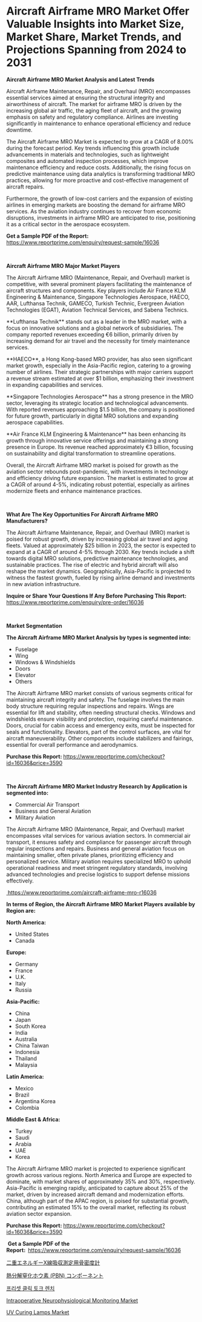 <p><h1>Aircraft Airframe MRO Market Offer Valuable Insights into Market Size, Market Share, Market Trends, and Projections Spanning from 2024 to 2031</h1></p><p><strong>Aircraft Airframe MRO Market Analysis and Latest Trends</strong></p>
<p><p>Aircraft Airframe Maintenance, Repair, and Overhaul (MRO) encompasses essential services aimed at ensuring the structural integrity and airworthiness of aircraft. The market for airframe MRO is driven by the increasing global air traffic, the aging fleet of aircraft, and the growing emphasis on safety and regulatory compliance. Airlines are investing significantly in maintenance to enhance operational efficiency and reduce downtime.</p><p>The Aircraft Airframe MRO Market is expected to grow at a CAGR of 8.00% during the forecast period. Key trends influencing this growth include advancements in materials and technologies, such as lightweight composites and automated inspection processes, which improve maintenance efficiency and reduce costs. Additionally, the rising focus on predictive maintenance using data analytics is transforming traditional MRO practices, allowing for more proactive and cost-effective management of aircraft repairs.</p><p>Furthermore, the growth of low-cost carriers and the expansion of existing airlines in emerging markets are boosting the demand for airframe MRO services. As the aviation industry continues to recover from economic disruptions, investments in airframe MRO are anticipated to rise, positioning it as a critical sector in the aerospace ecosystem.</p></p>
<p><strong>Get a Sample PDF of the Report:&nbsp;</strong> <a href="https://www.reportprime.com/enquiry/request-sample/16036">https://www.reportprime.com/enquiry/request-sample/16036</a></p>
<p>&nbsp;</p>
<p><strong>Aircraft Airframe MRO Major Market Players</strong></p>
<p><p>The Aircraft Airframe MRO (Maintenance, Repair, and Overhaul) market is competitive, with several prominent players facilitating the maintenance of aircraft structures and components. Key players include Air France KLM Engineering & Maintenance, Singapore Technologies Aerospace, HAECO, AAR, Lufthansa Technik, GAMECO, Turkish Technic, Evergreen Aviation Technologies (EGAT), Aviation Technical Services, and Sabena Technics.</p><p>**Lufthansa Technik** stands out as a leader in the MRO market, with a focus on innovative solutions and a global network of subsidiaries. The company reported revenues exceeding €6 billion, primarily driven by increasing demand for air travel and the necessity for timely maintenance services. </p><p>**HAECO**, a Hong Kong-based MRO provider, has also seen significant market growth, especially in the Asia-Pacific region, catering to a growing number of airlines. Their strategic partnerships with major carriers support a revenue stream estimated at over $1 billion, emphasizing their investment in expanding capabilities and services.</p><p>**Singapore Technologies Aerospace** has a strong presence in the MRO sector, leveraging its strategic location and technological advancements. With reported revenues approaching $1.5 billion, the company is positioned for future growth, particularly in digital MRO solutions and expanding aerospace capabilities.</p><p>**Air France KLM Engineering & Maintenance** has been enhancing its growth through innovative service offerings and maintaining a strong presence in Europe. Its revenue reached approximately €3 billion, focusing on sustainability and digital transformation to streamline operations.</p><p>Overall, the Aircraft Airframe MRO market is poised for growth as the aviation sector rebounds post-pandemic, with investments in technology and efficiency driving future expansion. The market is estimated to grow at a CAGR of around 4-5%, indicating robust potential, especially as airlines modernize fleets and enhance maintenance practices.</p></p>
<p>&nbsp;</p>
<p><strong>What Are The Key Opportunities For Aircraft Airframe MRO Manufacturers?</strong></p>
<p><p>The Aircraft Airframe Maintenance, Repair, and Overhaul (MRO) market is poised for robust growth, driven by increasing global air travel and aging fleets. Valued at approximately $25 billion in 2023, the sector is expected to expand at a CAGR of around 4-5% through 2030. Key trends include a shift towards digital MRO solutions, predictive maintenance technologies, and sustainable practices. The rise of electric and hybrid aircraft will also reshape the market dynamics. Geographically, Asia-Pacific is projected to witness the fastest growth, fueled by rising airline demand and investments in new aviation infrastructure.</p></p>
<p><strong>Inquire or Share Your Questions If Any Before Purchasing This Report:</strong> <a href="https://www.reportprime.com/enquiry/pre-order/16036">https://www.reportprime.com/enquiry/pre-order/16036</a></p>
<p>&nbsp;</p>
<p><strong>Market Segmentation</strong></p>
<p><strong>The Aircraft Airframe MRO Market Analysis by types is segmented into:</strong></p>
<p><ul><li>Fuselage</li><li>Wing</li><li>Windows & Windshields</li><li>Doors</li><li>Elevator</li><li>Others</li></ul></p>
<p><p>The Aircraft Airframe MRO market consists of various segments critical for maintaining aircraft integrity and safety. The fuselage involves the main body structure requiring regular inspections and repairs. Wings are essential for lift and stability, often needing structural checks. Windows and windshields ensure visibility and protection, requiring careful maintenance. Doors, crucial for cabin access and emergency exits, must be inspected for seals and functionality. Elevators, part of the control surfaces, are vital for aircraft maneuverability. Other components include stabilizers and fairings, essential for overall performance and aerodynamics.</p></p>
<p><strong>Purchase this Report:&nbsp;</strong><a href="https://www.reportprime.com/checkout?id=16036&price=3590">https://www.reportprime.com/checkout?id=16036&price=3590</a></p>
<p>&nbsp;</p>
<p><strong>The Aircraft Airframe MRO Market Industry Research by Application is segmented into:</strong></p>
<p><ul><li>Commercial Air Transport</li><li>Business and General Aviation</li><li>Military Aviation</li></ul></p>
<p><p>The Aircraft Airframe MRO (Maintenance, Repair, and Overhaul) market encompasses vital services for various aviation sectors. In commercial air transport, it ensures safety and compliance for passenger aircraft through regular inspections and repairs. Business and general aviation focus on maintaining smaller, often private planes, prioritizing efficiency and personalized service. Military aviation requires specialized MRO to uphold operational readiness and meet stringent regulatory standards, involving advanced technologies and precise logistics to support defense missions effectively.</p></p>
<p><a href="https://www.reportprime.com/aircraft-airframe-mro-r16036">&nbsp;https://www.reportprime.com/aircraft-airframe-mro-r16036</a></p>
<p><strong>In terms of Region, the Aircraft Airframe MRO Market Players available by Region are:</strong></p>
<p>
    <p> <strong> North America: </strong>
        <ul>
            <li>United States</li>
            <li>Canada</li>
        </ul>
        </p> 
    <p> <strong> Europe: </strong>
        <ul>
            <li>Germany</li>
            <li>France</li>
            <li>U.K.</li>
            <li>Italy</li>
            <li>Russia</li>
        </ul>
        </p> 
    <p> <strong> Asia-Pacific: </strong>
        <ul>
            <li>China</li>
            <li>Japan</li>
            <li>South Korea</li>
            <li>India</li>
            <li>Australia</li>
            <li>China Taiwan</li>
            <li>Indonesia</li>
            <li>Thailand</li>
            <li>Malaysia</li>
        </ul>
        </p> 
    <p> <strong> Latin America: </strong>
        <ul>
            <li>Mexico</li>
            <li>Brazil</li>
            <li>Argentina Korea</li>
            <li>Colombia</li>
        </ul>
        </p> 
    <p> <strong> Middle East & Africa: </strong>
        <ul>
            <li>Turkey</li>
            <li>Saudi</li>
            <li>Arabia</li>
            <li>UAE</li>
            <li>Korea</li>
        </ul>
    </p>
    </p>
<p><p>The Aircraft Airframe MRO market is projected to experience significant growth across various regions. North America and Europe are expected to dominate, with market shares of approximately 35% and 30%, respectively. Asia-Pacific is emerging rapidly, anticipated to capture about 25% of the market, driven by increased aircraft demand and modernization efforts. China, although part of the APAC region, is poised for substantial growth, contributing an estimated 15% to the overall market, reflecting its robust aviation sector expansion.</p></p>
<p><strong>Purchase this Report: </strong><a href="https://www.reportprime.com/checkout?id=16036&price=3590">https://www.reportprime.com/checkout?id=16036&price=3590</a></p>
<p>&nbsp;<strong>Get a Sample PDF of the Report:&nbsp;&nbsp;</strong><a href="https://www.reportprime.com/enquiry/request-sample/16036">https://www.reportprime.com/enquiry/request-sample/16036</a></p>
<p><strong></strong></p>
<p><p><a href="https://medium.com/@gordonjast2023/dual-energy-x-ray-absorptiometry-bone-densitometers-14af63bc7f39">二重エネルギーX線吸収測定用骨密度計</a></p><p><a href="https://medium.com/@gordonjast2023/pyrolytic-boron-nitride-pbn-components-market-%E3%81%AF-%E3%82%B3%E3%82%B9%E3%83%88%E7%AE%A1%E7%90%86%E3%81%A8%E5%8A%B9%E7%8E%87%E5%90%91%E4%B8%8A%E3%82%92%E5%84%AA%E5%85%88%E3%81%97%E3%81%BE%E3%81%99-3455d0757e6a">熱分解窒化ホウ素 (PBN) コンポーネント</a></p><p><a href="https://medium.com/@reyeshowell_6566/preset-click-torque-wrenches-market-%EC%9D%98-%EA%B8%80%EB%A1%9C%EB%B2%8C-%EC%8B%9C%EC%9E%A5-%EA%B0%9C%EC%9A%94%EB%8A%94-%EC%A0%84-%EC%84%B8%EA%B3%84-%EB%B0%8F-%EC%A3%BC%EC%9A%94-%EC%8B%9C%EC%9E%A5%EC%9D%98-%EC%82%B0%EC%97%85%EC%97%90-%EC%98%81%ED%96%A5%EC%9D%84-%EB%AF%B8%EC%B9%98%EB%8A%94-%EC%A3%BC%EC%9A%94-%ED%8A%B8%EB%A0%8C%EB%93%9C%EC%97%90-%EB%8C%80%ED%95%9C-%EB%8F%85%ED%8A%B9%ED%95%9C-%EA%B4%80%EC%A0%90%EC%9D%84-4a50f6a81107?postPublishedType=initial">프리셋 클릭 토크 렌치</a></p><p><a href="https://github.com/gailasejs/Market-Research-Report-List-1/blob/main/intraoperative-neurophysiological-monitoring-market.md">Intraoperative Neurophysiological Monitoring Market</a></p><p><a href="https://www.linkedin.com/pulse/global-uv-curing-lamps-market-size-expected-experience-cagr-fgr1e?trackingId=Yk0cU93tRoatW2Ba0DT4rA%3D%3D">UV Curing Lamps Market</a></p></p>
